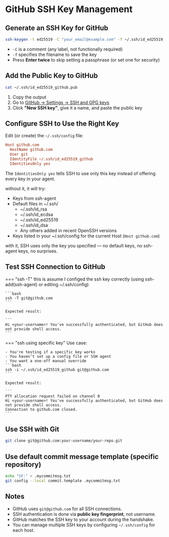 # GitHub SSH Key Management
## Generate an SSH Key for GitHub

```bash
ssh-keygen -t ed25519 -C "your_email@example.com" -f ~/.ssh/id_ed25519_github
```

- `-C` is a comment (any label, not functionally required)
- `-f` specifies the filename to save the key
- Press **Enter twice** to skip setting a passphrase (or set one for security)



## Add the Public Key to GitHub

```bash
cat ~/.ssh/id_ed25519_github.pub
```

1. Copy the output
2. Go to [GitHub → Settings → SSH and GPG keys](https://github.com/settings/keys)
3. Click **"New SSH key"**, give it a name, and paste the public key



## Configure SSH to Use the Right Key

Edit (or create) the `~/.ssh/config` file:

```ini
Host github.com
  HostName github.com
  User git
  IdentityFile ~/.ssh/id_ed25519_github
  IdentitiesOnly yes
```
The `IdentitiesOnly yes` tells SSH to use only this key instead of offering every key in your agent.

without it, it will try:

- Keys from ssh-agent
- Default files in ~/.ssh/ 
    - ~/.ssh/id_rsa
    - ~/.ssh/id_ecdsa
    - ~/.ssh/id_ed25519
    - ~/.ssh/id_dsa
    - Any others added in recent OpenSSH versions
- Keys listed in your ~/.ssh/config for the current Host (`Host github.com`)

with it, SSH uses only the key you specified — no default keys, no ssh-agent keys, no surprises.


## Test SSH Connection to GitHub
=== "ssh -T"
    this is assume I configed the ssh key correctly (using ssh-add(ssh-agent) or editing ~/.ssh/config)

    ```bash
    ssh -T git@github.com
    ```

    Expected result:

    ```
    Hi <your-username>! You've successfully authenticated, but GitHub does not provide shell access.
    ```

=== "ssh using specific key"
    Use case:
    
    - You're testing if a specific key works
    - You haven’t set up a config file or SSH agent
    - You want a one-off manual override
    ```bash
    ssh -i ~/.ssh/id_ed25519_github git@github.com
    ```

    Expected result:

    ```
    PTY allocation request failed on channel 0
    Hi <your-username>! You've successfully authenticated, but GitHub does not provide shell access.
    Connection to github.com closed.
    ```
## Use SSH with Git

```bash
git clone git@github.com:your-username/your-repo.git
```
## Use default commit message template (specific repository)

```bash
echo "SF:" > .mycommitmsg.txt
git config --local commit.template .mycommitmsg.txt
```

## Notes

- GitHub uses `git@github.com` for all SSH connections.
- SSH authentication is done via **public key fingerprint**, not username.
- GitHub matches the SSH key to your account during the handshake.
- You can manage multiple SSH keys by configuring `~/.ssh/config` for each host.
